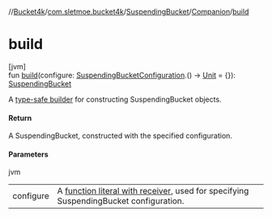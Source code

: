 //[Bucket4k](../../../../index.md)/[com.sletmoe.bucket4k](../../index.md)/[SuspendingBucket](../index.md)/[Companion](index.md)/[build](build.md)

# build

[jvm]\
fun [build](build.md)(configure: [SuspendingBucketConfiguration](../../-suspending-bucket-configuration/index.md).() -&gt; [Unit](https://kotlinlang.org/api/latest/jvm/stdlib/kotlin/-unit/index.html) = {}): [SuspendingBucket](../index.md)

A [type-safe builder](https://kotlinlang.org/docs/type-safe-builders.html) for constructing SuspendingBucket objects.

#### Return

A SuspendingBucket, constructed with the specified configuration.

#### Parameters

jvm

| | |
|---|---|
| configure | A [function literal with receiver](https://kotlinlang.org/docs/lambdas.html#function-literals-with-receiver), used for specifying SuspendingBucket configuration. |
